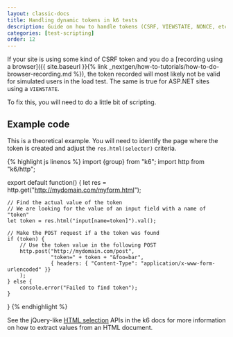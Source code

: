 ```yaml
---
layout: classic-docs
title: Handling dynamic tokens in k6 tests
description: Guide on how to handle tokens (CSRF, VIEWSTATE, NONCE, etc) in a k6 script
categories: [test-scripting]
order: 12
---
```


If your site is using some kind of CSRF token and you do a [recording using a browser]({{ site.baseurl }}{% link _nextgen/how-to-tutorials/how-to-do-browser-recording.md %}), the token recorded will most likely not be valid for simulated users in the load test. The same is true for ASP.NET sites using a `VIEWSTATE`.

To fix this, you will need to do a little bit of scripting.

## Example code

This is a theoretical example. You will need to identify the page where the token is created and adjust the `res.html(selector)` criteria.

{% highlight js linenos %}
import {group} from "k6";
import http from "k6/http";

export default function() {
    let res = http.get("http://mydomain.com/myform.html");

    // Find the actual value of the token
    // We are looking for the value of an input field with a name of "token"
    let token = res.html("input[name=token]").val();

    // Make the POST request if a the token was found
    if (token) {
        // Use the token value in the following POST
        http.post("http://mydomain.com/post",
                  "token=" + token + "&foo=bar",
                  { headers: { "Content-Type": "application/x-www-form-urlencoded" }}
        );
    } else {
        console.error("Failed to find token");
    }
}
{% endhighlight %}

See the jQuery-like [HTML selection](https://docs.k6.io/docs/selection-k6html) APIs in the k6 docs for more information on how to extract values from an HTML document.
